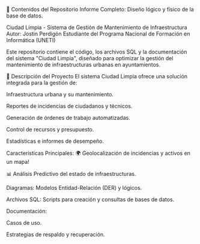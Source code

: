 📂 Contenidos del Repositorio
Informe Completo: Diseño lógico y físico de la base de datos.

Ciudad Limpia - Sistema de Gestión de Mantenimiento de Infraestructura
Autor: Jostin Perdigón Estudiante del Programa Nacional de Formación en Informática (UNETI)

Este repositorio contiene el código, los archivos SQL y la documentación del sistema "Ciudad Limpia", diseñado para optimizar la gestión del mantenimiento de infraestructuras urbanas en ayuntamientos.

📜 Descripción del Proyecto
El sistema Ciudad Limpia ofrece una solución integrada para la gestión de:

Infraestructura urbana y su mantenimiento.

Reportes de incidencias de ciudadanos y técnicos.

Generación de órdenes de trabajo automatizadas.

Control de recursos y presupuesto.

Estadísticas e informes de desempeño.

Características Principales:
🌍 Geolocalización de incidencias y activos en un mapa!

📊 Análisis Predictivo del estado de infraestructuras.

Diagramas: Modelos Entidad-Relación (DER) y lógicos.

Archivos SQL: Scripts para creación y consultas de bases de datos.

Documentación:

Casos de uso.

Estrategias de respaldo y recuperación.